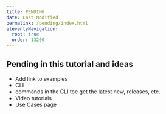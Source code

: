 ```yaml
---
title: PENDING
date: Last Modified 
permalink: /pending/index.html
eleventyNavigation:
  root: true
  order: 13200
---
```


## Pending in this tutorial and ideas
- Add link to examples
- CLI
- commands in the CLI toe get the latest new, releases, etc.
- Video tutorials 
- Use Cases page
